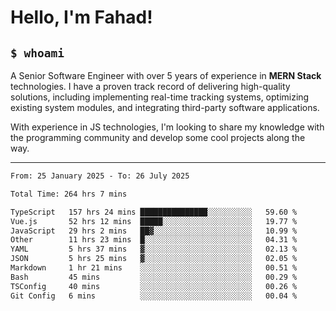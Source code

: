<h1>Hello, I'm Fahad!</h1>

<h2><code>$ whoami</code></h2>

A Senior Software Engineer with over 5 years of experience in **MERN Stack** technologies. I have a proven track record of delivering high-quality solutions, including implementing real-time tracking systems, optimizing existing system modules, and integrating third-party software applications.

With experience in JS technologies, I'm looking to share my knowledge with the programming community and develop some cool projects along the way.

---

<!--START_SECTION:waka-->

```txt
From: 25 January 2025 - To: 26 July 2025

Total Time: 264 hrs 7 mins

TypeScript   157 hrs 24 mins ███████████████░░░░░░░░░░   59.60 %
Vue.js       52 hrs 12 mins  █████░░░░░░░░░░░░░░░░░░░░   19.77 %
JavaScript   29 hrs 2 mins   ██▓░░░░░░░░░░░░░░░░░░░░░░   10.99 %
Other        11 hrs 23 mins  █░░░░░░░░░░░░░░░░░░░░░░░░   04.31 %
YAML         5 hrs 37 mins   ▓░░░░░░░░░░░░░░░░░░░░░░░░   02.13 %
JSON         5 hrs 25 mins   ▓░░░░░░░░░░░░░░░░░░░░░░░░   02.05 %
Markdown     1 hr 21 mins    ░░░░░░░░░░░░░░░░░░░░░░░░░   00.51 %
Bash         45 mins         ░░░░░░░░░░░░░░░░░░░░░░░░░   00.29 %
TSConfig     40 mins         ░░░░░░░░░░░░░░░░░░░░░░░░░   00.26 %
Git Config   6 mins          ░░░░░░░░░░░░░░░░░░░░░░░░░   00.04 %
```

<!--END_SECTION:waka-->

<!--
**heyFahad/heyFahad** is a ✨ _special_ ✨ repository because its `README.md` (this file) appears on your GitHub profile.

Here are some ideas to get you started:

- 🔭 I’m currently working on ...
- 🌱 I’m currently learning ...
- 👯 I’m looking to collaborate on ...
- 🤔 I’m looking for help with ...
- 💬 Ask me about ...
- 📫 How to reach me: ...
- 😄 Pronouns: ...
- ⚡ Fun fact: ...
-->
